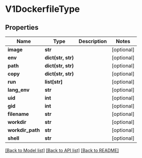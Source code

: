 # V1DockerfileType

## Properties
Name | Type | Description | Notes
------------ | ------------- | ------------- | -------------
**image** | **str** |  | [optional] 
**env** | **dict(str, str)** |  | [optional] 
**path** | **dict(str, str)** |  | [optional] 
**copy** | **dict(str, str)** |  | [optional] 
**run** | **list[str]** |  | [optional] 
**lang_env** | **str** |  | [optional] 
**uid** | **int** |  | [optional] 
**gid** | **int** |  | [optional] 
**filename** | **str** |  | [optional] 
**workdir** | **str** |  | [optional] 
**workdir_path** | **str** |  | [optional] 
**shell** | **str** |  | [optional] 

[[Back to Model list]](../README.md#documentation-for-models) [[Back to API list]](../README.md#documentation-for-api-endpoints) [[Back to README]](../README.md)


